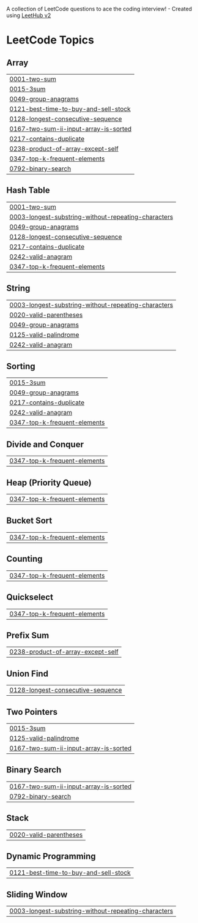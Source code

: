A collection of LeetCode questions to ace the coding interview! - Created using [LeetHub v2](https://github.com/arunbhardwaj/LeetHub-2.0)
<!---LeetCode Topics Start-->
# LeetCode Topics
## Array
|  |
| ------- |
| [0001-two-sum](https://github.com/AlvinRuan/Alvin-LC/tree/master/0001-two-sum) |
| [0015-3sum](https://github.com/AlvinRuan/Alvin-LC/tree/master/0015-3sum) |
| [0049-group-anagrams](https://github.com/AlvinRuan/Alvin-LC/tree/master/0049-group-anagrams) |
| [0121-best-time-to-buy-and-sell-stock](https://github.com/AlvinRuan/Alvin-LC/tree/master/0121-best-time-to-buy-and-sell-stock) |
| [0128-longest-consecutive-sequence](https://github.com/AlvinRuan/Alvin-LC/tree/master/0128-longest-consecutive-sequence) |
| [0167-two-sum-ii-input-array-is-sorted](https://github.com/AlvinRuan/Alvin-LC/tree/master/0167-two-sum-ii-input-array-is-sorted) |
| [0217-contains-duplicate](https://github.com/AlvinRuan/Alvin-LC/tree/master/0217-contains-duplicate) |
| [0238-product-of-array-except-self](https://github.com/AlvinRuan/Alvin-LC/tree/master/0238-product-of-array-except-self) |
| [0347-top-k-frequent-elements](https://github.com/AlvinRuan/Alvin-LC/tree/master/0347-top-k-frequent-elements) |
| [0792-binary-search](https://github.com/AlvinRuan/Alvin-LC/tree/master/0792-binary-search) |
## Hash Table
|  |
| ------- |
| [0001-two-sum](https://github.com/AlvinRuan/Alvin-LC/tree/master/0001-two-sum) |
| [0003-longest-substring-without-repeating-characters](https://github.com/AlvinRuan/Alvin-LC/tree/master/0003-longest-substring-without-repeating-characters) |
| [0049-group-anagrams](https://github.com/AlvinRuan/Alvin-LC/tree/master/0049-group-anagrams) |
| [0128-longest-consecutive-sequence](https://github.com/AlvinRuan/Alvin-LC/tree/master/0128-longest-consecutive-sequence) |
| [0217-contains-duplicate](https://github.com/AlvinRuan/Alvin-LC/tree/master/0217-contains-duplicate) |
| [0242-valid-anagram](https://github.com/AlvinRuan/Alvin-LC/tree/master/0242-valid-anagram) |
| [0347-top-k-frequent-elements](https://github.com/AlvinRuan/Alvin-LC/tree/master/0347-top-k-frequent-elements) |
## String
|  |
| ------- |
| [0003-longest-substring-without-repeating-characters](https://github.com/AlvinRuan/Alvin-LC/tree/master/0003-longest-substring-without-repeating-characters) |
| [0020-valid-parentheses](https://github.com/AlvinRuan/Alvin-LC/tree/master/0020-valid-parentheses) |
| [0049-group-anagrams](https://github.com/AlvinRuan/Alvin-LC/tree/master/0049-group-anagrams) |
| [0125-valid-palindrome](https://github.com/AlvinRuan/Alvin-LC/tree/master/0125-valid-palindrome) |
| [0242-valid-anagram](https://github.com/AlvinRuan/Alvin-LC/tree/master/0242-valid-anagram) |
## Sorting
|  |
| ------- |
| [0015-3sum](https://github.com/AlvinRuan/Alvin-LC/tree/master/0015-3sum) |
| [0049-group-anagrams](https://github.com/AlvinRuan/Alvin-LC/tree/master/0049-group-anagrams) |
| [0217-contains-duplicate](https://github.com/AlvinRuan/Alvin-LC/tree/master/0217-contains-duplicate) |
| [0242-valid-anagram](https://github.com/AlvinRuan/Alvin-LC/tree/master/0242-valid-anagram) |
| [0347-top-k-frequent-elements](https://github.com/AlvinRuan/Alvin-LC/tree/master/0347-top-k-frequent-elements) |
## Divide and Conquer
|  |
| ------- |
| [0347-top-k-frequent-elements](https://github.com/AlvinRuan/Alvin-LC/tree/master/0347-top-k-frequent-elements) |
## Heap (Priority Queue)
|  |
| ------- |
| [0347-top-k-frequent-elements](https://github.com/AlvinRuan/Alvin-LC/tree/master/0347-top-k-frequent-elements) |
## Bucket Sort
|  |
| ------- |
| [0347-top-k-frequent-elements](https://github.com/AlvinRuan/Alvin-LC/tree/master/0347-top-k-frequent-elements) |
## Counting
|  |
| ------- |
| [0347-top-k-frequent-elements](https://github.com/AlvinRuan/Alvin-LC/tree/master/0347-top-k-frequent-elements) |
## Quickselect
|  |
| ------- |
| [0347-top-k-frequent-elements](https://github.com/AlvinRuan/Alvin-LC/tree/master/0347-top-k-frequent-elements) |
## Prefix Sum
|  |
| ------- |
| [0238-product-of-array-except-self](https://github.com/AlvinRuan/Alvin-LC/tree/master/0238-product-of-array-except-self) |
## Union Find
|  |
| ------- |
| [0128-longest-consecutive-sequence](https://github.com/AlvinRuan/Alvin-LC/tree/master/0128-longest-consecutive-sequence) |
## Two Pointers
|  |
| ------- |
| [0015-3sum](https://github.com/AlvinRuan/Alvin-LC/tree/master/0015-3sum) |
| [0125-valid-palindrome](https://github.com/AlvinRuan/Alvin-LC/tree/master/0125-valid-palindrome) |
| [0167-two-sum-ii-input-array-is-sorted](https://github.com/AlvinRuan/Alvin-LC/tree/master/0167-two-sum-ii-input-array-is-sorted) |
## Binary Search
|  |
| ------- |
| [0167-two-sum-ii-input-array-is-sorted](https://github.com/AlvinRuan/Alvin-LC/tree/master/0167-two-sum-ii-input-array-is-sorted) |
| [0792-binary-search](https://github.com/AlvinRuan/Alvin-LC/tree/master/0792-binary-search) |
## Stack
|  |
| ------- |
| [0020-valid-parentheses](https://github.com/AlvinRuan/Alvin-LC/tree/master/0020-valid-parentheses) |
## Dynamic Programming
|  |
| ------- |
| [0121-best-time-to-buy-and-sell-stock](https://github.com/AlvinRuan/Alvin-LC/tree/master/0121-best-time-to-buy-and-sell-stock) |
## Sliding Window
|  |
| ------- |
| [0003-longest-substring-without-repeating-characters](https://github.com/AlvinRuan/Alvin-LC/tree/master/0003-longest-substring-without-repeating-characters) |
<!---LeetCode Topics End-->